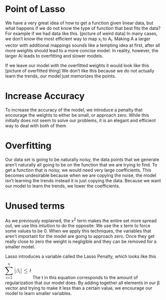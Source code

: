 # Point of Lasso
We have a very great idea of how to get a function given linear data, but what happens if we do not know the type of function that best fits the data?
For example if we had data like this.
[picture of weird data]
In many cases, we don’t know the most efficient way to map x<sub>i</sub> to A<sub>i</sub>. Making A a larger vector with additional mappings sounds like a tempting idea at first, after all more weights should lead to a more concise model. In reality, however, the larger Ai leads to overfitting and slower models.

If we leave our model with the overfitted weights it would look like this
[picture of overfitted thing]
We don’t like this because we do not actually learn the trends, our model just memorizes the points.

# Increase Accuracy
 To increase the accuracy of the model, we introduce a penalty that encourage the weights to either be small, or approach zero. While this initially does not seem to solve our problems, it is an elegant and efficient way to deal with both of them

# Overfitting
Our data set is going to be naturally noisy, the data points that we generate aren’t naturally all going to be on the function that we are trying to find. To get a function that is noisy, we would need very large coefficients. This becomes undesirable because when we are copying the noise, the model isn’t learning the trends instead it is just copying the data. Because we want our model to learn the trends, we lower the coefficients.

# Unused terms
As we previously explained, the x<sup>2</sup> term makes the entire set more spread out, we use this intuition to do the opposite: We use the x term to force some values to be 0. When we apply this techniques, the variables that aren’t important for the model are going to approach zero. Once they get really close to zero the weight is negligible and they can be removed for a smaller model.

Lasso introduces a variable called the Lasso Penalty, which looks like this

<img src="/images/CodeCogsEqn (1).gif">
The t in this equation corresponds to the amount of regularization that our model does. By adding together all elements in our β vector and trying to make it less than a certain value, we encourage our model to learn smaller variables.
